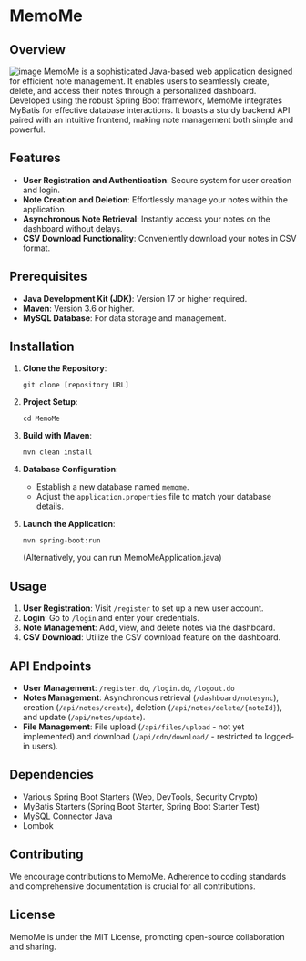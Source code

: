 # MemoMe

## Overview
![image](https://github.com/m0p4rk/MemoMe/assets/154101651/0214fd1d-f735-4f10-987d-a7832f0ec23f)
MemoMe is a sophisticated Java-based web application designed for efficient note management. It enables users to seamlessly create, delete, and access their notes through a personalized dashboard. Developed using the robust Spring Boot framework, MemoMe integrates MyBatis for effective database interactions. It boasts a sturdy backend API paired with an intuitive frontend, making note management both simple and powerful.


## Features
- **User Registration and Authentication**: Secure system for user creation and login.
- **Note Creation and Deletion**: Effortlessly manage your notes within the application.
- **Asynchronous Note Retrieval**: Instantly access your notes on the dashboard without delays.
- **CSV Download Functionality**: Conveniently download your notes in CSV format.

## Prerequisites
- **Java Development Kit (JDK)**: Version 17 or higher required.
- **Maven**: Version 3.6 or higher.
- **MySQL Database**: For data storage and management.

## Installation
1. **Clone the Repository**:
   ```
   git clone [repository URL]
   ```

2. **Project Setup**:
   ```
   cd MemoMe
   ```

3. **Build with Maven**:
   ```
   mvn clean install
   ```

4. **Database Configuration**:
   - Establish a new database named `memome`.
   - Adjust the `application.properties` file to match your database details.

5. **Launch the Application**:
   ```
   mvn spring-boot:run
   ```
   (Alternatively, you can run MemoMeApplication.java)

## Usage
1. **User Registration**: Visit `/register` to set up a new user account.
2. **Login**: Go to `/login` and enter your credentials.
3. **Note Management**: Add, view, and delete notes via the dashboard.
4. **CSV Download**: Utilize the CSV download feature on the dashboard.

## API Endpoints
- **User Management**: `/register.do`, `/login.do`, `/logout.do`
- **Notes Management**: Asynchronous retrieval (`/dashboard/notesync`), creation (`/api/notes/create`), deletion (`/api/notes/delete/{noteId}`), and update (`/api/notes/update`).
- **File Management**: File upload (`/api/files/upload` - not yet implemented) and download (`/api/cdn/download/` - restricted to logged-in users).

## Dependencies
- Various Spring Boot Starters (Web, DevTools, Security Crypto)
- MyBatis Starters (Spring Boot Starter, Spring Boot Starter Test)
- MySQL Connector Java
- Lombok

## Contributing
We encourage contributions to MemoMe. Adherence to coding standards and comprehensive documentation is crucial for all contributions.

## License
MemoMe is under the MIT License, promoting open-source collaboration and sharing.

